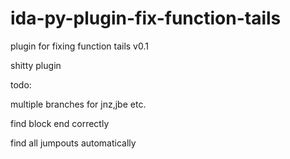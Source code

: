 # ida-py-plugin-fix-function-tails
plugin for fixing function tails v0.1


shitty plugin


todo:


multiple branches for jnz,jbe etc.


find block end correctly


find all jumpouts automatically


